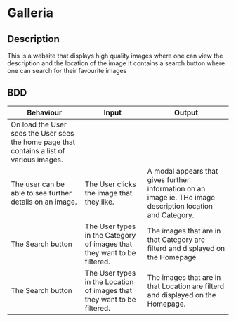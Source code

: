 # Galleria

## Description
This is a website that displays high quality images where one can view the description and the location of the image
It contains a search button where one can search for their favourite images

## BDD

| Behaviour | Input | Output |
| --------- | ------| ------ |
 On load the User sees the User sees the home page that contains a list of various images.| 
|The user can be able to see further details on an image.| The User clicks the image that they like.|A modal appears that gives further information on an image ie. THe image description location and Category.
|The Search button |The User types in the Category of images that they want to be filtered.| The images that are in that Category are filterd and displayed on the Homepage.|
|The Search button |The User types in the Location of images that they want to be filtered.| The images that are in that Location are filterd and displayed on the Homepage.|
